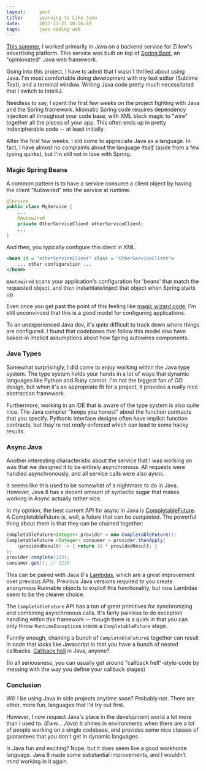 ```yaml
---
layout:     post
title:      Learning to Like Java
date:       2017-11-21 10:56:02
tags:       java coding web
---
```


[This summer](http://benjamincongdon.me/blog/2017/09/04/Internship-2017-Zillow/), I worked primarily in Java on a backend service for Zillow's advertising platform. This service was built on top of [Spring Boot](https://projects.spring.io/spring-boot/), an "opinionated" Java web framework. <!--break-->

Going into this project, I have to admit that I wasn't thrilled about using Java. I'm most comfortable doing development with my text editor (Sublime Text), and a terminal window. Writing Java code pretty much necessitated that I switch to IntelliJ.

Needless to say, I spent the first few weeks on the project fighting with Java and the Spring framework. Idiomatic Spring code requires dependency injection all throughout your code base, with XML black magic to "wire" together all the pieces of your app. This often ends up in pretty indecipherable code -- at least initially.

After the first few weeks, I did come to appreciate Java as a language. In fact, I have almost no complaints about the language *itself* (aside from a few typing quirks), but I'm still not in love with Spring.

### Magic Spring Beans

A common pattern is to have a service consume a client object by having the client "Autowired" into the service at runtime.

```java
@Service
public class MyService {
	...
	@Autowired
	private OtherServiceClient otherServiceClient;
	...
}
```
And then, you typically configure this client in XML.

```xml
<bean id = "otherServiceClient" class = "OtherServiceClient">
	... other configuration ...
</bean>
```

`@Autowired` scans your application's configuration for 'beans' that match the requested object, and then instantiate/inject that object when Spring starts up.

Even once you get past the point of this feeling like [magic wizard code](https://pragprog.com/the-pragmatic-programmer/extracts/wizards), I'm still unconvinced that this is a good model for configuring applications.

To an unexperienced Java dev, it's quite difficult to track down where things are configured. I found that codebases that follow this model also have baked-in implicit assumptions about how Spring autowires components.

### Java Types

Somewhat surprisingly, I did come to enjoy working within the Java type system. The type system holds your hands in a lot of ways that dynamic languages like Python and Ruby cannot. I'm not the biggest fan of OO design, but when it's an appropriate fit for a project, it provides a really nice abstraction framework.

Furthermore, working in an IDE that is aware of the type system is also quite nice. The Java compiler "keeps you honest" about the function contracts that you specify. Pythonic interface designs often have implicit function contracts, but they're not *really* enforced which can lead to some hacky results.

### Async Java

Another interesting characteristic about the service that I was working on was that we designed it to be entirely asynchronous. All requests were handled asynchronously, and all service calls were also aysnc.

It seems like this used to be somewhat of a nightmare to do in Java. However, Java 8 has a decent amount of syntactic sugar that makes working in Async actually rather nice.

In my opinion, the best current API for async in Java is [CompletableFuture](https://docs.oracle.com/javase/8/docs/api/java/util/concurrent/CompletableFuture.html). A CompletableFuture is, well, a future that can be *completed*. The powerful thing about them is that they can be chained together:

```java
CompletableFuture<Integer> provider = new CompletableFuture();
CompletableFuture <Integer> consumer = provider.thenApply(
	(providedResult) -> { return 10 * providedResult; }
);
provider.complete(123);
consumer.get(); // 1230
```

This can be paired with Java 8's [Lambdas](https://docs.oracle.com/javase/tutorial/java/javaOO/lambdaexpressions.html), which are a great improvement over previous APIs. Previous Java versions required to you create anonymous Runnable objects to exploit this functionality, but now Lambdas seem to be the cleaner choice.

The `CompletableFuture` API has a ton of great primitives for synchronizing and combining asynchronous calls. It's fairly painless to do exception handling within this framework -- though there is a quirk in that you can only throw `RuntimeException`s inside a `CompletableFuture` stage.

Funnily enough, chaining a bunch of `CompletableFuture`s together can result in code that *looks* like Javascript in that you have a bunch of nested callbacks. [Callback hell](http://callbackhell.com/) in Java, anyone?

(In all seriousness, you can usually get around "callback hell"-style-code by messing with the way you define your callback stages)

### Conclusion

Will I be using Java in side projects anytime soon? Probably not. There are other, more fun, languages that I'd try out first.

However, I now respect Java's place in the development world a lot more than I used to. (*Eww... Java*) It shines in environments when there are a lot of people working on a single codebase, and provides some nice classes of guarantees that you don't get in dynamic languages.

Is Java fun and exciting? Nope, but it does seem like a good workhorse language. Java 8 made some substantial improvements, and I wouldn't mind working in it again.